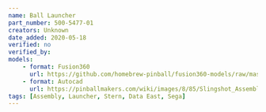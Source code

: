 ```yaml
---
name: Ball Launcher
part_number: 500-5477-01
creators: Unknown
date_added: 2020-05-18
verified: no
verified_by:
models:
    - format: Fusion360
      url: https://github.com/homebrew-pinball/fusion360-models/raw/master/assemblies/Stern%20Slingshot%20Assembly%20500-5849-00.f3z
    - format: Autocad
      url: https://pinballmakers.com/wiki/images/8/85/Slingshot_Assembly_-_500-5849-00.dwg
tags: [Assembly, Launcher, Stern, Data East, Sega]
---
```

